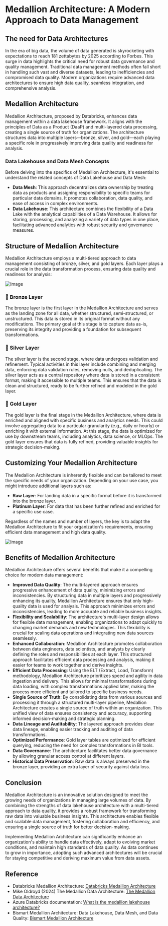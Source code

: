 # Medallion Architecture: A Modern Approach to Data Management

## The need for Data Architectures

In the era of big data, the volume of data generated is skyrocketing with expectations to reach 181 zettabytes by 2025 according to Forbes. This surge in data highlights the critical need for robust data governance and quality management. Traditional data management methods often fall short in handling such vast and diverse datasets, leading to inefficiencies and compromised data quality. Modern organizations require advanced data architectures to ensure high data quality, seamless integration, and comprehensive analysis.

## Medallion Architecture

Medallion Architecture, proposed by Databricks, enhances data management within a data lakehouse framework. It aligns with the principles of Data as a Product (DaaP) and multi-layered data processing, creating a single source of truth for organizations. The architecture structures data into multiple layers—bronze, silver, and gold—each playing a specific role in progressively improving data quality and readiness for analysis.

### Data Lakehouse and Data Mesh Concepts

Before delving into the specifics of Medallion Architecture, it's essential to understand the related concepts of Data Lakehouse and Data Mesh:

- **Data Mesh**: This approach decentralizes data ownership by treating data as products and assigning responsibility to specific teams for particular data domains. It promotes collaboration, data quality, and ease of access in complex environments.
- **Data Lakehouse**: This architecture combines the flexibility of a Data Lake with the analytical capabilities of a Data Warehouse. It allows for storing, processing, and analyzing a variety of data types in one place, facilitating advanced analytics with robust security and governance measures.

## Structure of Medallion Architecture

Medallion Architecture employs a multi-tiered approach to data management consisting of bronze, silver, and gold layers. Each layer plays a crucial role in the data transformation process, ensuring data quality and readiness for analysis:

![Image](https://github.com/Prbn/prbn.github.io/blob/main/_resource/Medallion%20Architecture_IMG1.png?raw=true)

### 🥉 Bronze Layer

The bronze layer is the first layer in the Medallion Architecture and serves as the landing zone for all data, whether structured, semi-structured, or unstructured. This data is stored in its original format without any modifications. The primary goal at this stage is to capture data as-is, preserving its integrity and providing a foundation for subsequent transformations.

### 🥈 Silver Layer

The silver layer is the second stage, where data undergoes validation and refinement. Typical activities in this layer include combining and merging data, enforcing data validation rules, removing nulls, and deduplicating. The silver layer acts as a central repository where data is stored in a consistent format, making it accessible to multiple teams. This ensures that the data is clean and structured, ready to be further refined and modeled in the gold layer.

### 🥇 Gold Layer

The gold layer is the final stage in the Medallion Architecture, where data is enriched and aligned with specific business and analytics needs. This could involve aggregating data to a particular granularity (e.g., daily or hourly) or enriching it with external information. At this stage, the data is optimized for use by downstream teams, including analytics, data science, or MLOps. The gold layer ensures that data is fully refined, providing valuable insights for strategic decision-making.

## Customizing Your Medallion Architecture

The Medallion Architecture is inherently flexible and can be tailored to meet the specific needs of your organization. Depending on your use case, you might introduce additional layers such as:

- **Raw Layer**: For landing data in a specific format before it is transformed into the bronze layer.
- **Platinum Layer**: For data that has been further refined and enriched for a specific use case.

Regardless of the names and number of layers, the key is to adapt the Medallion Architecture to fit your organization's requirements, ensuring efficient data management and high data quality.


![Image](https://raw.githubusercontent.com/Prbn/prbn.github.io/main/_resource/Medallion%20Architecture_IMG2.png)

## Benefits of Medallion Architecture

Medallion Architecture offers several benefits that make it a compelling choice for modern data management:

- **Improved Data Quality**: The multi-layered approach ensures progressive enhancement of data quality, minimizing errors and inconsistencies. By structuring data in multiple layers and progressively enhancing its quality, Medallion Architecture ensures that only high-quality data is used for analysis. This approach minimizes errors and inconsistencies, leading to more accurate and reliable business insights.
- **Flexibility and Scalability**: The architecture's multi-layer design allows for flexible data management, enabling organizations to adapt quickly to changing market demands and new technologies. This flexibility is crucial for scaling data operations and integrating new data sources seamlessly.
- **Enhanced Collaboration**: Medallion Architecture promotes collaboration between data engineers, data scientists, and analysts by clearly defining the roles and responsibilities at each layer. This structured approach facilitates efficient data processing and analysis, making it easier for teams to work together and derive insights.
- **Efficient Data Processing**: Using the ELT (Extract, Load, Transform) methodology, Medallion Architecture prioritizes speed and agility in data ingestion and delivery. This allows for minimal transformations during data loading, with complex transformations applied later, making the process more efficient and tailored to specific business needs.
- **Single Source of Truth**: By consolidating data from various sources and processing it through a structured multi-layer pipeline, Medallion Architecture creates a single source of truth within an organization. This unified view of data ensures consistency and accuracy, supporting informed decision-making and strategic planning.
- **Data Lineage and Auditability**: The layered approach provides clear data lineage, enabling easier tracking and auditing of data transformations.
- **Optimized Performance**: Gold layer tables are optimized for efficient querying, reducing the need for complex transformations in BI tools.
- **Data Governance**: The architecture facilitates better data governance by allowing granular access control at different layers.
- **Historical Data Preservation**: Raw data is always preserved in the bronze layer, providing an extra layer of security against data loss.

## Conclusion

Medallion Architecture is an innovative solution designed to meet the growing needs of organizations in managing large volumes of data. By combining the strengths of data lakehouse architecture with a multi-tiered approach to data quality, it provides a robust framework for transforming raw data into valuable business insights. This architecture enables flexible and scalable data management, fostering collaboration and efficiency, and ensuring a single source of truth for better decision-making.

Implementing Medallion Architecture can significantly enhance an organization's ability to handle data effectively, adapt to evolving market conditions, and maintain high standards of data quality. As data continues to grow in importance, adopting such advanced architectures will be crucial for staying competitive and deriving maximum value from data assets.

## Reference

- Databricks Medallion Architecture: [Databricks Medallion Architecture](https://www.databricks.com/glossary/medallion-architecture)
- Mike Oldroyd (2024) The Medallion Data Architecture: [The Medallion Data Architecture](https://interworks.com/blog/2024/03/26/the-medallion-data-architecture/)
- Azure Databricks documentation: [What is the medallion lakehouse architecture?](https://learn.microsoft.com/en-us/azure/databricks/lakehouse/medallion)
- Bismart Medallion Architecture: Data Lakehouse, Data Mesh, and Data Quality: [Bismart Medallion Architecture](https://blog.bismart.com/en/medallion-architecture)

